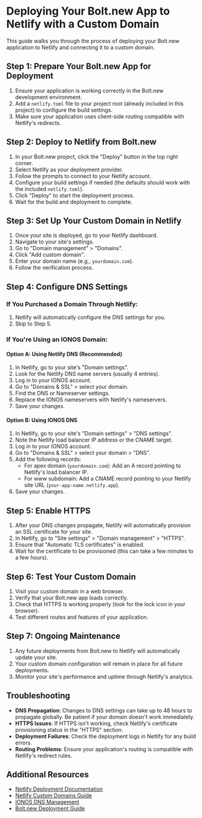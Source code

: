 # Deploying Your Bolt.new App to Netlify with a Custom Domain

This guide walks you through the process of deploying your Bolt.new application to Netlify and connecting it to a custom domain.

## Step 1: Prepare Your Bolt.new App for Deployment

1. Ensure your application is working correctly in the Bolt.new development environment.
2. Add a `netlify.toml` file to your project root (already included in this project) to configure the build settings.
3. Make sure your application uses client-side routing compatible with Netlify's redirects.

## Step 2: Deploy to Netlify from Bolt.new

1. In your Bolt.new project, click the "Deploy" button in the top right corner.
2. Select Netlify as your deployment provider.
3. Follow the prompts to connect to your Netlify account.
4. Configure your build settings if needed (the defaults should work with the included `netlify.toml`).
5. Click "Deploy" to start the deployment process.
6. Wait for the build and deployment to complete.

## Step 3: Set Up Your Custom Domain in Netlify

1. Once your site is deployed, go to your Netlify dashboard.
2. Navigate to your site's settings.
3. Go to "Domain management" > "Domains".
4. Click "Add custom domain".
5. Enter your domain name (e.g., `yourdomain.com`).
6. Follow the verification process.

## Step 4: Configure DNS Settings

### If You Purchased a Domain Through Netlify:

1. Netlify will automatically configure the DNS settings for you.
2. Skip to Step 5.

### If You're Using an IONOS Domain:

#### Option A: Using Netlify DNS (Recommended)

1. In Netlify, go to your site's "Domain settings".
2. Look for the Netlify DNS name servers (usually 4 entries).
3. Log in to your IONOS account.
4. Go to "Domains & SSL" > select your domain.
5. Find the DNS or Nameserver settings.
6. Replace the IONOS nameservers with Netlify's nameservers.
7. Save your changes.

#### Option B: Using IONOS DNS

1. In Netlify, go to your site's "Domain settings" > "DNS settings".
2. Note the Netlify load balancer IP address or the CNAME target.
3. Log in to your IONOS account.
4. Go to "Domains & SSL" > select your domain > "DNS".
5. Add the following records:
   - For apex domain (`yourdomain.com`): Add an A record pointing to Netlify's load balancer IP.
   - For www subdomain: Add a CNAME record pointing to your Netlify site URL (`your-app-name.netlify.app`).
6. Save your changes.

## Step 5: Enable HTTPS

1. After your DNS changes propagate, Netlify will automatically provision an SSL certificate for your site.
2. In Netlify, go to "Site settings" > "Domain management" > "HTTPS".
3. Ensure that "Automatic TLS certificates" is enabled.
4. Wait for the certificate to be provisioned (this can take a few minutes to a few hours).

## Step 6: Test Your Custom Domain

1. Visit your custom domain in a web browser.
2. Verify that your Bolt.new app loads correctly.
3. Check that HTTPS is working properly (look for the lock icon in your browser).
4. Test different routes and features of your application.

## Step 7: Ongoing Maintenance

1. Any future deployments from Bolt.new to Netlify will automatically update your site.
2. Your custom domain configuration will remain in place for all future deployments.
3. Monitor your site's performance and uptime through Netlify's analytics.

## Troubleshooting

- **DNS Propagation**: Changes to DNS settings can take up to 48 hours to propagate globally. Be patient if your domain doesn't work immediately.
- **HTTPS Issues**: If HTTPS isn't working, check Netlify's certificate provisioning status in the "HTTPS" section.
- **Deployment Failures**: Check the deployment logs in Netlify for any build errors.
- **Routing Problems**: Ensure your application's routing is compatible with Netlify's redirect rules.

## Additional Resources

- [Netlify Deployment Documentation](https://docs.netlify.com/site-deploys/overview/)
- [Netlify Custom Domains Guide](https://docs.netlify.com/domains-https/custom-domains/)
- [IONOS DNS Management](https://www.ionos.com/help/domains/dns-settings/)
- [Bolt.new Deployment Guide](https://bolt.new/docs/deployment)